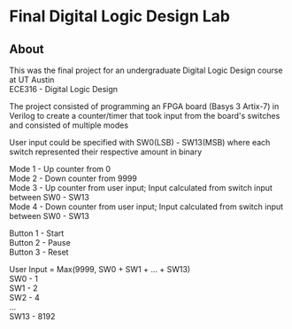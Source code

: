 # Final Digital Logic Design Lab

## About
This was the final project for an undergraduate Digital Logic Design course at UT Austin <br>
ECE316 - Digital Logic Design <br>

The project consisted of programming an FPGA board (Basys 3 Artix-7) in Verilog to create a counter/timer that took input from the board's switches and consisted of multiple modes <br>

User input could be specified with SW0(LSB) - SW13(MSB) where each switch represented their respective amount in binary <br>

Mode 1 - Up counter from 0 <br>
Mode 2 - Down counter from 9999 <br>
Mode 3 - Up counter from user input; Input calculated from switch input between SW0 - SW13 <br>
Mode 4 - Down counter from user input; Input calculated from switch input between SW0 - SW13 <br>

Button 1 - Start <br> 
Button 2 - Pause <br>
Button 3 - Reset <br>

User Input = Max(9999, SW0 + SW1 + ... + SW13) <br>
SW0 - 1 <br>
SW1 - 2 <br>
SW2 - 4 <br>
... <br>
SW13 - 8192 <br>


